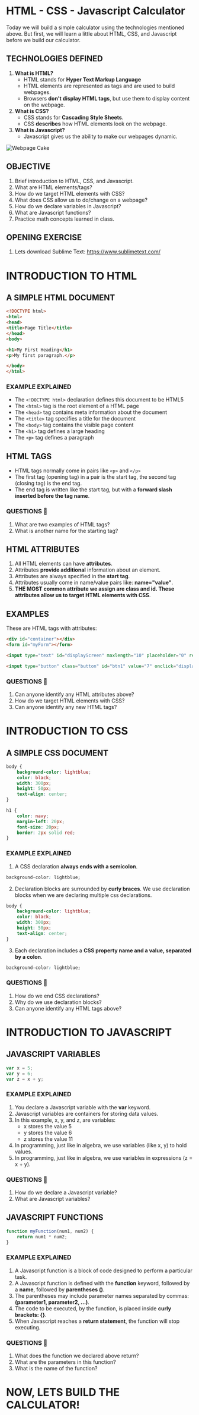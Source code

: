 # HTML - CSS - Javascript Calculator

Today we will build a simple calculator using the technologies mentioned above. But first, we will learn a little about HTML, CSS, and Javascript before we build our calculator.

## TECHNOLOGIES DEFINED
1. **What is HTML?**
    * HTML stands for **Hyper Text Markup Language**
    * HTML elements are represented as tags and are used to build webpages.
    * Browsers **don't display HTML tags**, but use them to display content on the webpage.
2. **What is CSS?**
    * CSS stands for **Cascading Style Sheets**.
    * CSS **describes** how HTML elements look on the webpage.
3. **What is Javascript?**
    * Javascript gives us the ability to make our webpages dynamic.

![Webpage Cake](https://mdn.mozillademos.org/files/13502/cake.png)

## OBJECTIVE
1. Brief introduction to HTML, CSS, and Javascript.
2. What are HTML elements/tags?
3. How do we target HTML elements with CSS?
4. What does CSS allow us to do/change on a webpage?
5. How do we declare variables in Javascript?
6. What are Javascript functions?
7. Practice math concepts learned in class.

## OPENING EXERCISE
1. Lets download Sublime Text: https://www.sublimetext.com/

# INTRODUCTION TO HTML

## A SIMPLE HTML DOCUMENT
```html
<!DOCTYPE html>
<html>
<head>
<title>Page Title</title>
</head>
<body>

<h1>My First Heading</h1>
<p>My first paragraph.</p>

</body>
</html>
```

### EXAMPLE EXPLAINED
* The ```<!DOCTYPE html>``` declaration defines this document to be HTML5
* The ```<html>``` tag is the root element of a HTML page
* The ```<head>``` tag contains meta information about the document
* The ```<title>``` tag specifies a title for the document
* The ```<body>``` tag contains the visible page content
* The ```<h1>``` tag defines a large heading
* The ```<p>``` tag defines a paragraph

## HTML TAGS
* HTML tags normally come in pairs like ```<p>``` and ```</p>```
* The first tag (opening tag) in a pair is the start tag, the second tag (closing tag) is the end tag.
* The end tag  is written like the start tag, but with a **forward slash inserted before the tag name**.

### QUESTIONS 🚨
1. What are two examples of HTML tags?
2. What is another name for the starting tag?

## HTML ATTRIBUTES
1. All HTML elements can have **attributes**.
2. Attributes **provide additional** information about an element.
3. Attributes are always specified in the **start tag**.
4. Attributes usually come in name/value pairs like: **name="value"**.
5. **THE MOST common attribute we assign are class and id. These attributes allow us to target HTML elements with CSS**.

## EXAMPLES
These are HTML tags with attributes:
```html
<div id="container"></div>
<form id="myForm"></form>

<input type="text" id="displayScreen" maxlength="10" placeholder="0" readonly></input>

<input type="button" class="button" id="btn1" value="7" onclick="display(this.value)"></input>
```

### QUESTIONS 🚨
1. Can anyone identify any HTML attributes above?
2. How do we target HTML elements with CSS?
3. Can anyone identify any new HTML tags?

# INTRODUCTION TO CSS

## A SIMPLE CSS DOCUMENT
```css
body {
    background-color: lightblue;
    color: black;
    width: 300px;
    height: 50px;
    text-align: center;
}

h1 {
    color: navy;
    margin-left: 20px;
    font-size: 20px;
    border: 2px solid red;
}
```

### EXAMPLE EXPLAINED
1. A CSS declaration **always ends with a semicolon**. 
```css
background-color: lightblue;
```
2. Declaration blocks are surrounded by **curly braces**. We use declaration blocks when we are declaring multiple css declarations.
```css
body {
    background-color: lightblue;
    color: black;
    width: 300px;
    height: 50px;
    text-align: center;
}
```
3. Each declaration includes a **CSS property name and a value, separated by a colon**.
```css
background-color: lightblue;
```

### QUESTIONS 🚨
1. How do we end CSS declarations?
2. Why do we use declaration blocks?
3. Can anyone identify any HTML tags above?

# INTRODUCTION TO JAVASCRIPT

## JAVASCRIPT VARIABLES
```javascript
var x = 5;
var y = 6;
var z = x + y;
```

### EXAMPLE EXPLAINED
1. You declare a Javascript variable with the **var** keyword.
2. Javascript variables are containers for storing data values.
3. In this example, x, y, and z, are variables:
    * x stores the value 5
    * y stores the value 6
    * z stores the value 11
4. In programming, just like in algebra, we use variables (like x, y) to hold values.
5. In programming, just like in algebra, we use variables in expressions (z = x + y).

### QUESTIONS 🚨
1. How do we declare a Javascript variable?
2. What are Javascript variables?

## JAVASCRIPT FUNCTIONS
```javascript
function myFunction(num1, num2) {
    return num1 * num2;
}
```

### EXAMPLE EXPLAINED
1. A Javascript function is a block of code designed to perform a particular task.
2. A Javascript function is defined with the **function** keyword, followed by a **name**, followed by **parentheses ()**.
3. The parentheses may include parameter names separated by commas:
**(parameter1, parameter2, ...)**.
4. The code to be executed, by the function, is placed inside **curly brackets: {}**.
5. When Javascript reaches a **return statement**, the function will stop executing.

### QUESTIONS 🚨
1. What does the function we declared above return?
2. What are the parameters in this function?
3. What is the name of the function?

# NOW, LETS BUILD THE CALCULATOR!